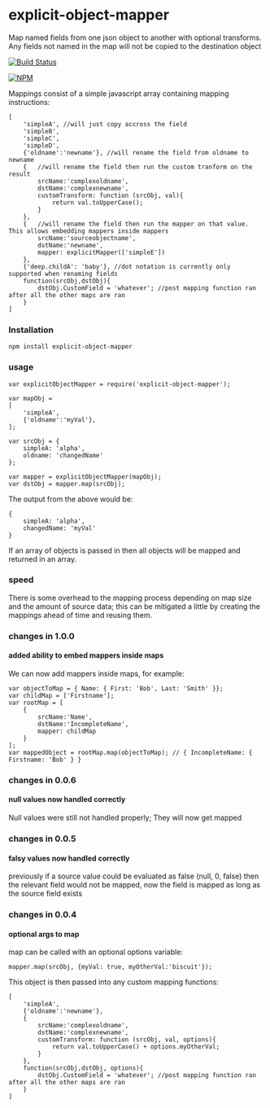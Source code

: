 explicit-object-mapper
======================

Map named fields from one json object to another with optional transforms. Any fields not named in the map will not be copied to the destination object

[![Build Status](https://travis-ci.org/opentable/explicitobjectmap-node.svg?branch=master)](https://travis-ci.org/opentable/explicit-object-mapper)

[![NPM](https://nodei.co/npm/explicit-object-mapper.png)](https://nodei.co/npm/explicit-object-mapper)

Mappings consist of a simple javascript array containing mapping instructions:

	[
		'simpleA', //will just copy accross the field
		'simpleB',
		'simpleC',
		'simpleD',
		{'oldname':'newname'}, //will rename the field from oldname to newname
		{	//will rename the field then run the custom tranform on the result
			srcName:'complexoldname',
			dstName:'complexnewname',
			customTransform: function (srcObj, val){
				return val.toUpperCase();
			}
		},
        {	//will rename the field then run the mapper on that value. This allows embedding mappers inside mappers
            srcName:'sourceobjectname',
            dstName:'newname',
            mapper: explicitMapper(['simpleE'])
        },
		{'deep.childA': 'baby'}, //dot notation is currently only supported when renaming fields
		function(srcObj,dstObj){
			dstObj.CustomField = 'whatever'; //post mapping function ran after all the other maps are ran 
		}
	]
	
### Installation
	npm install explicit-object-mapper

### usage

	var explicitObjectMapper = require('explicit-object-mapper');
	
	var mapObj = 
	[
		'simpleA',
		{'oldname':'myVal'},
	];

	var srcObj = {
		simpleA: 'alpha',
		oldname: 'changedName'
	};

	var mapper = explicitObjectMapper(mapObj);
	var dstObj = mapper.map(srcObj);
	
The output from the above would be:

	{
		simpleA: 'alpha',
		changedName: 'myVal'
	}
	

If an array of objects is passed in then all objects will be mapped and returned in an array.

### speed
There is some overhead to the mapping process depending on map size and the amount of source data; this can be mitigated a little by creating the mappings ahead of time and reusing them.

### changes in 1.0.0

#### added ability to embed mappers inside maps
We can now add mappers inside maps, for example:


    var objectToMap = { Name: { First: 'Bob', Last: 'Smith' }};
    var childMap = ['Firstname'];
    var rootMap = [
        {
            srcName:'Name',
            dstName:'IncompleteName',
            mapper: childMap
        }
    ];
    var mappedObject = rootMap.map(objectToMap); // { IncompleteName: { Firstname: 'Bob' } }


### changes in 0.0.6

#### null values now handled correctly
Null values were still not handled properly; They will now get mapped

### changes in 0.0.5

#### falsy values now handled correctly
previously if a source value could be evaluated as false (null, 0, false) then the relevant field would not be mapped, now the field is mapped as long as the source field exists

### changes in 0.0.4

#### optional args to map
map can be called with an optional options variable:
	
	mapper.map(srcObj, {myVal: true, myOtherVal:'biscuit'});
	
This object is then passed into any custom mapping functions:

	[
		'simpleA',
		{'oldname':'newname'},
		{
			srcName:'complexoldname',
			dstName:'complexnewname',
			customTransform: function (srcObj, val, options){
				return val.toUpperCase() + options.myOtherVal;
			}
		},
		function(srcObj,dstObj, options){
			dstObj.CustomField = 'whatever'; //post mapping function ran after all the other maps are ran 
		}
	]

